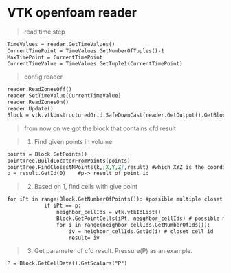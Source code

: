# VTK openfoam reader


> read time step 
```markdown
TimeValues = reader.GetTimeValues()
CurrentTimePoint = TimeValues.GetNumberOfTuples()-1
MaxTimePoint = CurrentTimePoint
CurrentTimeValue = TimeValues.GetTuple1(CurrentTimePoint)
```

> config reader
```markdown
reader.ReadZonesOff()
reader.SetTimeValue(CurrentTimeValue)
reader.ReadZonesOn()
reader.Update()
Block = vtk.vtkUnstructuredGrid.SafeDownCast(reader.GetOutput().GetBlock(0)) 
```
> from now on we got the block that contains cfd result

> 1.	Find given points in volume
```markdown
points = Block.GetPoints()
pointTree.BuildLocatorFromPoints(points)
pointTree.FindClosestNPoints(k,[X,Y,Z],result) #which XYZ is the coordinate of given point
p = result.GetId(0)    #p-> result of point id 
```     
> 2.	Based on 1, find cells with give point
```markdown
for iPt in range(Block.GetNumberOfPoints()): #possible multiple closet pts
            if iPt == p:  
                neighbor_cellIds = vtk.vtkIdList()
                Block.GetPointCells(iPt, neighbor_cellIds) # possible multiple closet cell id
                for i in range(neighbor_cellIds.GetNumberOfIds()):
                    iv = neighbor_cellIds.GetId(i) # closet cell id
                    result= iv                
```
> 3.	Get parameter of cfd result. Pressure(P) as an example.
```markdown
P = Block.GetCellData().GetScalars("P")
```
